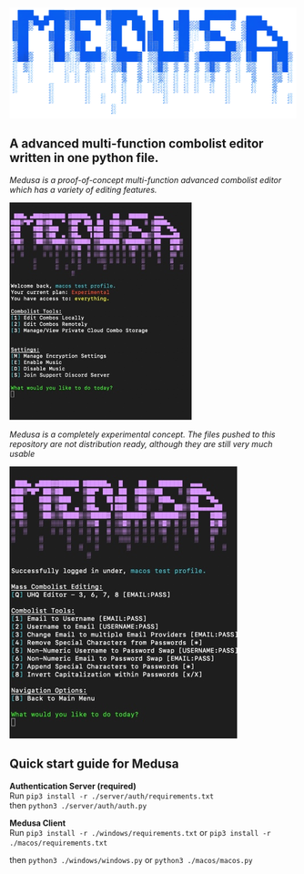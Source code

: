 ![](img/medusa-transbg.png)

## A advanced multi-function combolist editor written in one python file.
*Medusa is a proof-of-concept multi-function advanced combolist editor which has a variety of editing features.*

![](img/medusa-mainui.jpg)

*Medusa is a completely experimental concept. The files pushed to this repository are not distribution ready, although they are still very much usable*

![](img/medusa-localui.jpg)

## Quick start guide for Medusa 
**Authentication Server (required)**  
Run ```pip3 install -r ./server/auth/requirements.txt```  
then ```python3 ./server/auth/auth.py```  

**Medusa Client**  
Run ```pip3 install -r ./windows/requirements.txt``` or ```pip3 install -r ./macos/requirements.txt```
  
then ```python3 ./windows/windows.py``` or ```python3 ./macos/macos.py```
